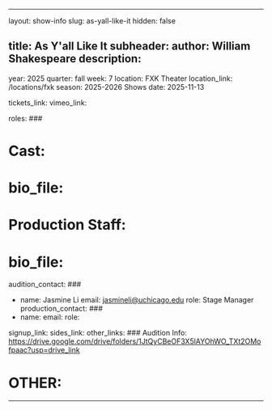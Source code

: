 ---

layout: show-info
slug: as-yall-like-it
hidden: false


title: As Y'all Like It
subheader:
author: William Shakespeare
description: 
  - 


year: 2025
quarter: fall
week: 7
location: FXK Theater
location_link: /locations/fxk
season: 2025-2026 Shows
date: 2025-11-13


tickets_link: 
vimeo_link: 


roles: ###
#   Cast: ###
#     bio_file: 
#   Production Staff: ###
#     bio_file: 


audition_contact: ###
  - name: Jasmine Li
    email: jasmineli@uchicago.edu
    role: Stage Manager
production_contact: ###
  - name: 
    email: 
    role: 


signup_link: 
sides_link: 
other_links: ###
  Audition Info: https://drive.google.com/drive/folders/1JtQyCBeOF3X5lAYOhWO_TXt2OMofpaac?usp=drive_link
  # OTHER:
---